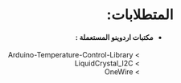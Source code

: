 <div style="direction: rtl; text-align: right">
<h1> المتطلابات: </h1>
<ul>
    <li> <h4> مكتبات اردوينو المستعملة : </h4>  </li>
    <ul style="list-style-type: '> ';">
        <li> Arduino-Temperature-Control-Library </li>
        <li> LiquidCrystal_I2C </li>
        <li> OneWire </li>

</ul>
</div>

